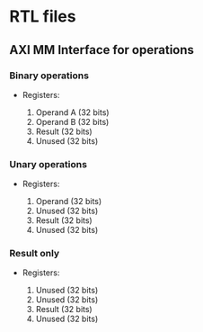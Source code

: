 # RTL files

## AXI MM Interface for operations

### Binary operations

- Registers:

  1. Operand A (32 bits)
  2. Operand B (32 bits)
  3. Result (32 bits)
  4. Unused (32 bits)

### Unary operations

- Registers:

  1. Operand (32 bits)
  2. Unused (32 bits)
  3. Result (32 bits)
  4. Unused (32 bits)

### Result only

- Registers:

  1. Unused (32 bits)
  2. Unused (32 bits)
  3. Result (32 bits)
  4. Unused (32 bits)
